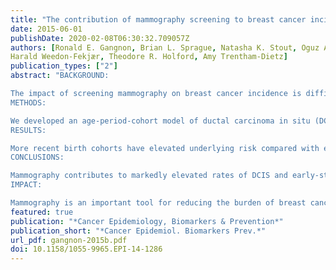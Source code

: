 ```yaml
---
title: "The contribution of mammography screening to breast cancer incidence trends in the United States: an updated age-period-cohort model"
date: 2015-06-01
publishDate: 2020-02-08T06:30:32.709057Z
authors: [Ronald E. Gangnon, Brian L. Sprague, Natasha K. Stout, Oguz Alagoz,
Harald Weedon-Fekjær, Theodore R. Holford, Amy Trentham-Dietz]
publication_types: ["2"]
abstract: "BACKGROUND:

The impact of screening mammography on breast cancer incidence is difficult to disentangle from cohort- and age-related effects on incidence.
METHODS:

We developed an age-period-cohort model of ductal carcinoma in situ (DCIS) and invasive breast cancer incidence in U.S. females using cancer registry data. Five functions were included in the model to estimate stage-specific effects for age, premenopausal birth cohorts, postmenopausal birth cohorts, period (for all years of diagnosis), and a mammography period effect limited to women ages ≥ 40 years after 1982. Incidence with and without the mammography period effect was calculated.
RESULTS:

More recent birth cohorts have elevated underlying risk compared with earlier cohorts for both pre- and postmenopausal women. Comparing models with and without the mammography period effect showed that overall breast cancer incidence would have been 23.1% lower in the absence of mammography in 2010 (95% confidence intervals, 18.8-27.4), including 14.7% (9.5-19.3) lower for invasive breast cancer and 54.5% (47.4-59.6) lower for DCIS. Incidence of distant-staged breast cancer in 2010 would have been 29.0% (13.1-48.1) greater in the absence of mammography screening.
CONCLUSIONS:

Mammography contributes to markedly elevated rates of DCIS and early-stage invasive cancers, but also contributes to substantial reductions in the incidence of metastatic breast cancer.
IMPACT:

Mammography is an important tool for reducing the burden of breast cancer, but future work is needed to identify risk factors accounting for increasing underlying incidence and to distinguish between indolent and potentially lethal early-stage breast cancers that are detected via mammography."
featured: true
publication: "*Cancer Epidemiology, Biomarkers & Prevention*"
publication_short: "*Cancer Epidemiol. Biomarkers Prev.*"
url_pdf: gangnon-2015b.pdf
doi: 10.1158/1055-9965.EPI-14-1286
---
```


